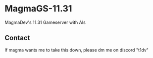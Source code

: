 # MagmaGS-11.31
MagmaDev's 11.31 Gameserver with AIs

## Contact
If magma wants me to take this down, please dm me on discord "t1dv"
